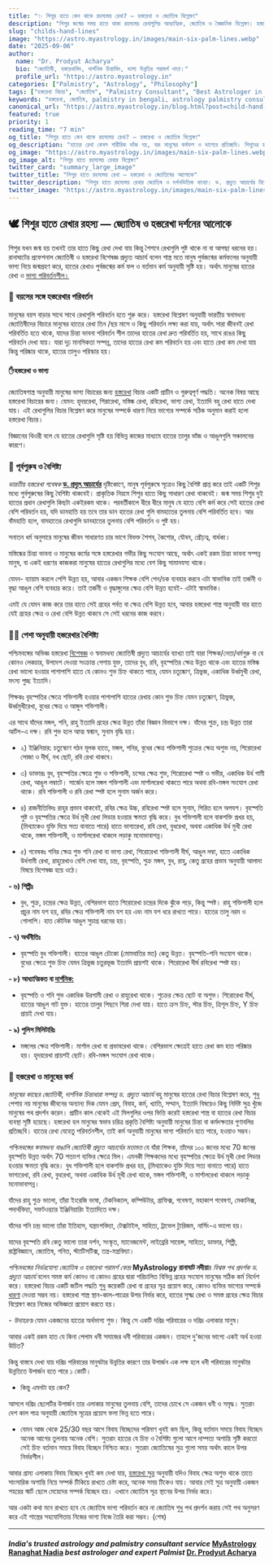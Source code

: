 ```yaml
---
title: "✨ শিশুর হাতে কেন থাকে রহস্যময় রেখা? – হস্তরেখা ও জ্যোতিষ বিশ্লেষণ"
description: "শিশুর জন্মের সময় হাতে থাকা রহস্যময় রেখাগুলির আধ্যাত্মিক, জ্যোতিষ ও বৈজ্ঞানিক বিশ্লেষণ। হস্তরেখা বিচার ও ভাগ্য পরিবর্তনের দর্শন নিয়ে বিস্তারিত আলোচনা করেছেন ড. প্রদ্যুত আচার্য।"
slug: "childs-hand-lines" 
image: "https://astro.myastrology.in/images/main-six-palm-lines.webp" 
date: "2025-09-06"
author:
  name: "Dr. Prodyut Acharya"
  bio: "জ্যোতিষী, হস্তরেখাবিদ, দার্শনিক চিন্তাবিদ, ভাগ্য উন্নতির পরামর্শ দাতা।"
  profile_url: "https://astro.myastrology.in"
categories: ["Palmistry", "Astrology", "Philosophy"]
tags: ["হস্তরেখা বিচার", "জ্যোতিষ", "Palmistry Consultant", "Best Astrologer in Ranaghat", "Dr Prodyut Acharya"]
keywords: "হস্তরেখা, জ্যোতিষ, palmistry in bengali, astrology palmistry consultant, best astrologer in ranaghat nadia, prodyut acharya astrology, hand line reading, myastrology ranaghat"
canonical_url: "https://astro.myastrology.in/blog.html?post=child-hand-lines-analysis"
featured: true
priority: 1
reading_time: "7 min"
og_title: "শিশুর হাতে কেন থাকে রহস্যময় রেখা? – হস্তরেখা ও জ্যোতিষ বিশ্লেষণ"
og_description: "হাতের রেখা কেবল শারীরিক ভাঁজ নয়, বরং মানুষের কর্মফল ও ভাগ্যের প্রতিচ্ছবি। শিশুদের হাতে রহস্যময় রেখা নিয়ে দার্শনিক ও জ্যোতিষীয় ব্যাখ্যা।"
og_image: "https://astro.myastrology.in/images/main-six-palm-lines.webp"
og_image_alt: "শিশুর হাতে রহস্যময় রেখার বিশ্লেষণ"
twitter_card: "summary_large_image"
twitter_title: "শিশুর হাতে রহস্যময় রেখা – হস্তরেখা ও জ্যোতিষের আলোকে"
twitter_description: "শিশুর হাতে রহস্যময় রেখার জ্যোতিষ ও দর্শনভিত্তিক ব্যাখ্যা। ড. প্রদ্যুত আচার্যের বিশ্লেষণ।"
twitter_image: "https://astro.myastrology.in/images/main-six-palm-lines.webp"
---
```




## 🕊️ শিশুর হাতে রেখার রহস্য — জ্যোতিষ ও হস্তরেখা দর্শনের আলোকে



শিশুর যখন জন্ম হয় তখনই তার হাতে কিছু রেখা দেখা যায় কিন্তু শৈশবে রেখাগুলি পুষ্ট থাকে না বা আপছা ধরনের হয়।রানাঘাটের প্রফেশনাল জ্যোতিষী ও হস্তরেখা বিশেষজ্ঞ প্রদ্যুত আচার্য বলেন শাস্ত্র মতে মানুষ পুর্বজন্মের কর্মফলের অনুযায়ী ভাগ্য নিয়ে জন্মগ্রহণ করে, হাতের রেখাও পুর্বজন্মের কর্ম ফল ও বর্তমান কর্ম অনুযায়ী সৃষ্টি হয়। অর্থাৎ মানুষের হাতের রেখা ও [ভাগ্য পরিবর্তনশীল।](https://astro.myastrology.in/blog.html?post=life-fate-astrology-analysis) 

### 🔄 বয়সের সঙ্গে হস্তরেখার পরিবর্তন

মানুষের বয়স বাড়ার সাথে সাথে রেখাগুলি পরিবর্তন হতে শুরু করে। হস্তরেখা বিশ্লেষণ অনুযায়ী ভারতীয় স্বনামধন্য জ্যোতিষীদের বিচারে মানুষের হাতের রেখা তিন /ছয় মাসে ও কিছু পরিবর্তন লক্ষ্য করা যায়, অর্থাৎ সারা জীবনই রেখা পরিবর্তিত হতে থাকে, যাদের চিন্তা ভাবনা পরিবর্তন শীল তাদের হাতের রেখা দ্রুত পরিবর্তিত হয়, সাথে রঙের কিছু পরিবর্তন দেখা যায়।  যারা দৃঢ়  মানসিকতা সম্পন্ন, তাদের হাতের রেখা কম পরিবর্তন হয় এবং হাতে রেখা কম দেখা যায় কিন্তু পরিষ্কার থাকে, হাতের তালুও পরিস্কার হয়।

#### ✋হস্তরেখা ও ভাগ্য

জ্যোতিষশাস্ত্র অনুযায়ী মানুষের ভাগ্য বিচারের জন্য [হস্তরেখা](https://astro.myastrology.in/blog.html?post=palmistry-star-signs) বিচার একটি প্রাচীন ও গুরুত্বপূর্ণ পদ্ধতি। অনেক বিষয় আছে হস্তরেখা বিচারের জন্য।
যেমন:
হৃদয়রেখা, শিরারেখা, মস্তিষ্ক রেখা, রবিরেখা, ভাগ্য রেখা, ইত্যাদি বহু রেখা হাতে দেখা যায়। এই রেখাগুলির বিচার বিশ্লেষণ করে মানুষের সম্পর্কে ধারণা নিয়ে ভাগ্যের সম্পর্কে সঠিক অনুমান করাই হলো হস্তরেখা বিচার।

বিজ্ঞানের থিওরী বলে যে হাতের রেখাগুলি সৃষ্টি হয়  বিভিন্ন কাজের মাধ্যমে হাতের তালুর ভাঁজ ও আঙুলগুলি সঞ্চালনের কারণে।

### 🧬 পূর্বপুরুষ ও বৈশিষ্ট্য 

*ভারতীয় হস্তরেখা গবেষক* [**ড. প্রদ্যুৎ আচার্যের**](https://blog.myastrology.in/2023/12/blog-post.html?m=1) দৃষ্টিকোণে, মানুষ পূর্বপুরুষে সূত্রেও কিছু বৈশিষ্ট প্রাপ্ত করে তাই একটি শিশুর মধ্যে পুর্বপুরুষের কিছু বৈশিষ্ট্য থাকবেই। প্রাকৃতিক নিয়মে শিশুর হাতে কিছু সাধারণ রেখা থাকবেই। জন্ম সময় শিশুর দুই হাতের প্রধান রেখাগুলি কিছটা একইরকম থাকে। পরবর্তীকালে  ধীরে ধীরে মানুষ যে হাতে বেশি কর্ম করে সেই হাতের রেখা বেশি পরিবর্তন হয়, যদি ডানহাতি হয় তবে তার ডান হাতের রেখা গুলি বামহাতের তুলনায় বেশি পরিবর্তিত হবে। আর বাঁমহাতি হলে, বামহাতের রেখাগুলি ডানহাতের তুলনায় বেশি পরিবর্তন ও পুষ্ট হয়।

সনাতন ধর্ম অনুসারে মানুষের জীবন সাধারণত চার ভাগে বিভক্ত শৈশব, কৈশোর, যৌবন, প্রৌঢ়ত্ব, বার্ধক্য।

মস্তিষ্কের চিন্তা ভাবনা ও মানুষের কর্মের সঙ্গে হস্তরেখার গভীর কিছু সংযোগ আছে, অর্থাৎ একই রকম চিন্তা ভাবনা  সম্পন্ন মানুষ, বা একই ধরণের কাজকরা মানুষের  হাতের রেখাগুলির মধ্যে বেশ কিছু সামানযস্য থাকে।

যেমন- ব্যায়াম করলে পেশি উন্নত হয়, আবার একজন শিক্ষক বেশি পেন/চক ব্যবহার করবে এটা স্বাভাবিক তাই  তর্জনী ও বৃদ্ধা আঙুল বেশি ব্যবহার করে। তাই তর্জনী ও বৃদ্ধাঙ্গুলের ক্ষেত্র বেশি উন্নত হবেই- এটাই স্বাভাবিক।

এমই যে যেমন কাজ করে তার হাতে সেই গ্রহের পর্বত বা ক্ষেত্র বেশি উন্নত হবে, আবার হস্তরেখা শাস্ত্র অনুযায়ী যার হাতে যেই গ্রহের ক্ষেত্র ও রেখা বেশি উন্নত থাকবে সে সেই ধরনের কাজ করবে।

### 👩‍🏫 পেশা অনুযায়ী হস্তরেখার বৈশিষ্ট্য

পশ্চিমবঙ্গের অভিজ্ঞ হস্তরেখা [বিশেষজ্ঞ](https://prodyutacharya.blogspot.com/2025/07/blog-post_27.html) ও স্বনামধন্য জ্যোতিষী প্রদ্যুত আচার্যের ব্যাখ্যা
তাই যারা শিক্ষক/নেতা/ধর্মগুরু বা যে কোনও লেকচার, উপদেশ দেওয়া সংক্রান্ত পেশায় যুক্ত, তাদের বুধ, রবি, বৃহস্পতির ক্ষেত্র উন্নত থাকে এবং হাতের মস্তিষ্ক রেখা ভালো হওয়ার পাশাপাশি হাতে যে কোনও শুভ চিহ্ন থাকতে পারে, যেমন চতুষ্কোণ, ত্রিভুজ, একাধিক উর্ধ্বমুখী রেখা, মৎস্য পুচ্ছ ইত্যাদি।

শিক্ষকঃ বৃহস্পতির ক্ষেত্রে শক্তিশালী হওয়ার পাশাপাশি হাতের রেখায় কোন শুভ চিহ্ন যেমন চতুষ্কোণ, ত্রিভুজ, ঊর্ধ্বমুখীরেখা, বুধের ক্ষেত্র ও আঙ্গুল শক্তিশালী।

এর সাথে যাঁদের মঙ্গল, শনি, রাহু ইত্যাদি গ্রহের ক্ষেত্র উন্নত তাঁরা বিজ্ঞান বিভাগে দক্ষ। যাঁদের শুক্র, চন্দ্র উন্নত তারা আর্টস-এ দক্ষ। রবি শুভ হলে আত্ম স্বন্মান, সুনাম বৃদ্ধি হয়।

- ২) ইঞ্জিনিয়ার:
চতুস্কোণ গঠন মূলক হাতে, মঙ্গল, শনির, বুধের ক্ষেত্র শক্তিশালী শুক্রের ক্ষেত্র অশুভ নয়, শিরোরেখা সোজা ও দীর্ঘ,  নখ ছোট, রবি রেখা থাকবে।

- ৩) ডাক্তারঃ
বুধ, বৃহস্পতির ক্ষেত্রে শুভ ও শক্তিশালী, চন্দের ক্ষেত্র শুভ, শিরোরেখা স্পষ্ট ও গভীর, একাধিক উর্ধ গামী রেখা, আঙুল লম্বাটে। সার্জেন হলে মঙ্গল শক্তিশালী এবং মার্শালরেখা থাকতে পারে অথবা রবি-মঙ্গল সংযোগ রেখা থাকে। রবি শক্তিশালী ও রবি রেখা স্পষ্ট হলে সুনাম অর্জন করে।

- ৪) রাজনীতিবিদঃ
রাহুর প্রভাব থাকবেই, রবির ক্ষেত্র উচ্চ, রবিরেখা স্পষ্ট হলে সুনাম, পিরিত হলে অপযশ। বৃহস্পতি পুষ্ট ও বৃহস্পতির ক্ষেত্রে উর্ধ মূখী রেখা লিডার হওয়ার ক্ষমতা বৃদ্ধি করে। বুধ শক্তিশালী হলে বাকশক্তি প্রখর হয়, (মিথ্যাকেও যুক্তি দিয়ে সত্য বানাতে পারে) হাতে ভাগ্যরেখা, রবি রেখা, বুধরেখা, অথবা একাধিক উর্ধ মুখী রেখা থাকে, মঙ্গল শক্তিশালী, ও মার্শালরেখা থাকলে লড়াকু মনোভাবাপন্ন।

- ৫) গবেষকঃ
শনির ক্ষেত্র শুভ শনি রেখা বা ভাগ্য রেখা,
শিরোরেখা শক্তিশালী দীর্ঘ, আঙুল লম্বা, হাতে একাধিক উর্ধগামী রেখা, রাহুরেখাও বেশি দেখা যায়, চন্দ্র, বৃহস্পতি, শুক্র মঙ্গল, বুধ, রাহু, কেতু গ্রহের প্রভাব অনুযায়ী আলাদা বিষয়ে বিশেষজ্ঞ হয়ে ওঠে।

**- ৬) শিল্পীঃ**
- বুধ, শুক্র, চন্দ্রের ক্ষেত্র উন্নত,
বেশিরভাগ হাতে শিরোরেখা চন্দ্রের দিকে ঝুঁকে পড়ে, কিন্তু স্পষ্ট। রাহু শক্তিশালী হলে প্রচুর নাম যশ হয়, রবির ক্ষেত্র শক্তিশালী নাম যশ হয় এবং নাম যশ ধরে রাখতে পারে। হাতের তালু নরম ও গোলাপি। হাত কৌনিক আঙুল সুচাগ্র ধরনের হয়।

**- ৭) অর্থনীতিঃ**
- বৃহস্পতি বুধ শক্তিশালী। হাতের আঙুল চৌকো (মোমবাতির মত) কেতু উন্নত। বৃহস্পতি-শনি সংযোগ থাকে। বুধের ক্ষেত্রে শুভ চিহ্ন যেমন ত্রিভুজ চতুরভূজ ইত্যাদি প্রায়শই থাকে। শিরোরেখা দীর্ঘ রবিরেখা স্পষ্ট হয়।

**- ৮) আধ্যাত্মিকত বা [দার্শনিক:](https://prodyutacharya.blogspot.com/2025/07/krishna-astrology-transformation-map.html)**
- বৃহস্পতি ও শনি শুভ একাধিক উরগামী রেখা ও রাহুরেখা থাকে। শুক্রের ক্ষেত্র ছোট বা অশুভ। শিরোরেখা দীর্ঘ, হাতের আঙুল গাট যুক্ত। হাতের তালুর পিছনে শিরা দেখা যায়। হাতে ক্রস চিহ্ন, স্টার চিহ্ন, ত্রিশূল চিহ্ন, Y চিহ্ন প্রায়ই দেখা যায়।

**- ৯) পুলিস মিলিটারিঃ**
- মঙ্গলের ক্ষেত্র শক্তিশালী। মার্শাল রেখা বা প্রভাবরেখা থাকে। বেশিরভাগ ক্ষেত্রেই হাতে রেখা কম হাত পরিষ্কার হয়। হৃদয়রেখা প্রায়শই ছোট।  রবি-মঙ্গল সংযোগ রেখা থাকে।

### 🧠 হস্তরেখা ও মানুষের কর্ম

*মানুষের কাছের জ্যোতিষী*, *দার্শনিক চিন্তাধারা সম্পন্ন ড. প্রদ্যুত আচার্য* বহু মানুষের হাতের রেখা বিচার বিশ্লেষণ করে, শুধু পেশায় নয় মানুষের জীবনের অন্যান্য দিক যেমন প্রেম, বিবাহ, কর্ম, খ্যাতি, সম্মান, ইত্যাদি বিষয়েও কিছু নির্দিষ্ট সুত্র খুঁজে মানুষের পথ প্রদর্শন করেন। প্রাচীন কাল থেকেই এই মিলগুলির ওপর ভিত্তি করেই হস্তরেখা শাস্ত্র বা হাতের রেখা বিচার ব্যবস্থা সৃষ্টি হয়েছে। হস্তরেখা হল মানুষের স্বভাব চরিত্র প্রকৃতি বৈশিষ্ট্য অনুযায়ী মানুষের চিন্তা বা কর্মদক্ষতার গুণাবলির প্রতিচ্ছবি।
হাতের রেখা যেহেতু পরিবর্তনশীল, তাই কর্ম অনুযায়ী মানুষের ভাগ্য পরিবর্তন হতে পারে, হওয়াও সম্ভব।

*পশ্চিমবঙ্গের স্বনামধন্য বাঙালি জ্যোতিষী প্রদ্যুত আচার্যের মতামত* যে যাঁরা শিক্ষক, তাঁদের ১০০ জনের মধ্যে 70 জনের বৃহস্পতি উন্নত অর্থাৎ 70 শতাংশ ব্যক্তির ক্ষেত্রে মিল। এমনকী শিক্ষকদের মধ্যে বৃহস্পতির ক্ষেত্রে উর্ধ মূখী রেখা লিডার হওয়ার ক্ষমতা বৃদ্ধি করে। বুধ শক্তিশালী হলে বাকশক্তি প্রখর হয়, (মিথ্যাকেও যুক্তি দিয়ে সত্য বানাতে পারে) হাতে ভাগ্যরেখা, রবি রেখা, বুধরেখা, অথবা একাধিক উর্ধ মূখী রেখা থাকে, মঙ্গল শক্তিশালী, ও মার্শালরেখা থাকলে লড়াকু মনোভাবাপন্ন।

যাঁদের রাহু শুক্র ভালো, তাঁরা ইংরেজি ভাষা, টেকনিক্যাল, কম্পিউটার, গ্রাফিক্স, গবেষণা, মহাকাশ গবেষণা, মেকানিক্স, পদার্থবিদ্যা, সফটওয়্যার ইঞ্জিনিয়ারিং ইত্যাদিতে দক্ষ।

যাঁদের শনি চন্দ্র ভালো তাঁরা ইতিহাস, যন্ত্রাংশবিদ্যা, টেক্সটাইল, সাহিত্য, ট্রাভেল ট্যুরিজম, নার্সিং-এ ভালো হয়।

যাদের বৃহস্পতি রবি কেতু ভালো তারা দর্শন, সংস্কৃত, ম্যানেজমেন্ট, লাইব্রেরি সায়েন্স, সাহিত্য, ডাক্তার, শিল্পী, রাষ্ট্রবিজ্ঞানে, জ্যোতিষ, গনিত, স্ট্যাটিসটিক্স, তন্ত্র-মন্ত্রবিদ্যা।

*পশ্চিমবঙ্গের নির্ভরযোগ্য জ্যোতিষ ও হস্তরেখা পরামর্শ কেন্দ্র* **MyAstrology রানাঘাট নদীয়া**র *বিশ্বস্ত পথ প্রদর্শক ড. প্রদ্যুত আচার্য* বলেন সমস্ত কর্ম কোনও না কোনও গ্রহের দ্বারা পরিচালিত বিভিন্ন গ্রহের সংযোগ মানুষের সঠিক কর্ম নির্দেশ করে। হস্তরেখা বিচার একটি জটিল পদ্ধতি শুধু কয়েকটি রেখা বা গ্রহের সূত্র প্রয়োগ করে, কোনও ব্যক্তির ভাগ্যের সম্পর্কে [ধারণা](https://astro.myastrology.in/vastu-science.html) দেওয়া সম্ভব নয়। হস্তরেখা শাস্ত্র স্থান-কাল-পাত্রের উপর নির্ভর করে, হাতের সুক্ষ্ম রেখা ও সমস্ত গ্রহের ক্ষেত্র বিচার বিশ্লেষণ করে নিজের অভিজ্ঞতা প্রয়োগ করতে হয়।

*- উদাহরণঃ*
যেমন একজনের হাতের অর্থভাগ্য শুভ।
কিন্তু সে একটি দরিদ্র পরিবারের ও দরিদ্র এলাকার মানুষ।

আবার একই রকম হাত যে কিনা পেলাম ধনী  সমাজের ধনী পরিবারের একজন। তাহলে দু'জনের ভাগ্যে একই অর্থ হওয়া উচিত?

কিন্তু বাস্তবে দেখা যায় দরিদ্র পরিবারের মানুষটার উন্নতির কারণে তার উপার্জন এক  লক্ষ হলে ধনী পরিবারের মানুষটার উন্নতিতে উপার্জন হতে পারে ১ কোটি।

- কিন্তু এমনটা হয় কেন?

আসলে দরিদ্র ছেলেটির উপার্জন তার এলাকার মানুষের তুলনায় বেশি, তাদের চোখে সে একজন ধনী ও সমৃদ্ধ। সুতরাং দেশ কাল পাত্র অনুযায়ী জ্যোতিষ সূত্রের প্রয়োগ ফলা ভিন্ন হতে পারে।

- যেমন
আজ থেকে 25/30 বছর আগে বিবাহ বিচ্ছেদের পরিমাণ খুবই কম ছিল, কিন্তু বর্তমান সময়ে বিবাহ বিচ্ছেদ অনেক আগের তুলনায় অনেক বেশি।
সুতরাং হাতের যে চিহ্ন ও বৈশিষ্ট্য গুলো আগে দাম্পত্য অশান্তি সৃষ্টি করতো সেই চিহ্ন বর্তমান সময়ে বিবাহ বিচ্ছেদ নিশ্চিত করে। সুতরাং জ্যোতিষের সুত্র গুলো সময় অর্থাৎ কালে উপর নির্ভরশীল।

আবার
গ্রাম্য এলাকায় বিবাহ বিচ্ছেদ খুবই কম দেখা যায়, [হস্তরেখা সুত্র](https://bangla.myastrology.in/2025/07/PalmistryHastmudra.html) অনুযায়ী যদিও বিবাহ ক্ষেত্র অশুভ থাকে তাতে সাংসারিক অশান্তি নিয়ে সম্পর্ক টিকিয়ে রাখতে চেষ্টা করে, অনেক সময় টিকেও যায়।
আবার সেই সুত্র অনুযায়ী একজন শহরের স্মার্ট ছেলে মেয়েদের সম্পর্ক বিচ্ছেদ হয়।
এখানে জ্যোতিষ সূত্র স্থানের উপর নির্ভর করে।

আর একটা কথা মনে রাখতে হবে যে জ্যোতিষ ভাগ্য পরিবর্তন করে না জ্যোতিষ শুধু পথ প্রদর্শন করায় সেই পথ অনুসরণ করে এই শাস্ত্রের সহযোগিতায় নিজের ভাগ্য নিজে তৈরি করা সম্ভব।
(শেষ)

---
#### *India's trusted astrology and palmistry consultant service* [**MyAstrology Ranaghat Nadia**](https://share.google/fHpAIewcLZ1UqsvPP) *best astrologer and expert   Palmist* [**Dr. Prodyut Acharya**](https://in.linkedin.com/in/ProdyutAcharya) 
